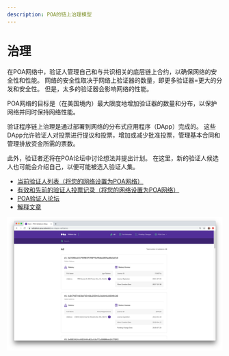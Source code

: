 ```yaml
---
description: POA的链上治理模型
---
```


# 治理

在POA网络中，验证人管理自己和与共识相关的底层链上合约，以确保网络的安全性和性能。 网络的安全性取决于网络上验证器的数量，即更多验证器=更大的分发和安全性。 但是，太多的验证器会影响网络的性能。

POA网络的目标是（在美国境内）最大限度地增加验证器的数量和分布，以保护网络并同时保持网络性能。

验证程序链上治理是通过部署到网络的分布式应用程序（DApp）完成的。 这些DApp允许验证人对投票进行提议和投票，增加或减少批准投票，管理基本合同和管理排放资金所需的票数。

此外，验证者还将在POA论坛中讨论想法并提出计划。 在这里，新的验证人候选人也可能会介绍自己，以便可能被选入验证人集。

* [当前验证人列表（将您的网络设置为POA网络）](https://validators.poa.network/) 
* [有效和先前的验证人投票记录（将您的网络设置为POA网络）](https://voting.poa.network/poa-dapps-voting) 
* [POA验证人论坛](https://forum.poa.network/c/poa-core/notaries-intro) 
* [解释文章](article-a-successful-year-of-on-chain-governance.md)

![Validator List DApp](../../.gitbook/assets/validators_dapp_1.png)





